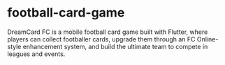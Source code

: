 # football-card-game
DreamCard FC is a mobile football card game built with Flutter, where players can collect footballer cards, upgrade them through an FC Online-style enhancement system, and build the ultimate team to compete in leagues and events.
